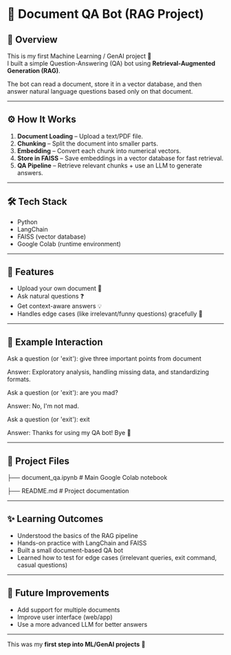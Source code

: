 # 📄 Document QA Bot (RAG Project)

## 📌 Overview
This is my first Machine Learning / GenAI project 🚀  
I built a simple Question-Answering (QA) bot using **Retrieval-Augmented Generation (RAG)**.  

The bot can read a document, store it in a vector database, and then answer natural language questions based only on that document.  

---

## ⚙️ How It Works
1. **Document Loading** – Upload a text/PDF file.  
2. **Chunking** – Split the document into smaller parts.  
3. **Embedding** – Convert each chunk into numerical vectors.  
4. **Store in FAISS** – Save embeddings in a vector database for fast retrieval.  
5. **QA Pipeline** – Retrieve relevant chunks + use an LLM to generate answers.  

---

## 🛠️ Tech Stack
- Python  
- LangChain  
- FAISS (vector database)  
- Google Colab (runtime environment)  

---

## 🚀 Features
- Upload your own document 📑  
- Ask natural questions ❓  
- Get context-aware answers 💡  
- Handles edge cases (like irrelevant/funny questions) gracefully 🤖  

---

## 📝 Example Interaction
Ask a question (or 'exit'): give three important points from document

Answer: Exploratory analysis, handling missing data, and standardizing formats.

Ask a question (or 'exit'): are you mad?

Answer: No, I'm not mad.

Ask a question (or 'exit'): exit

Answer: Thanks for using my QA bot! Bye 👋

---

## 📂 Project Files
├── document_qa.ipynb # Main Google Colab notebook

├── README.md # Project documentation

---

## ✨ Learning Outcomes
- Understood the basics of the RAG pipeline  
- Hands-on practice with LangChain and FAISS  
- Built a small document-based QA bot  
- Learned how to test for edge cases (irrelevant queries, exit command, casual questions)  

---

## 🔮 Future Improvements
- Add support for multiple documents  
- Improve user interface (web/app)  
- Use a more advanced LLM for better answers  

---

This was my **first step into ML/GenAI projects** 🎉  
